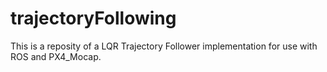 # trajectoryFollowing
This is a reposity of a LQR Trajectory Follower implementation for use with ROS and PX4_Mocap. 
